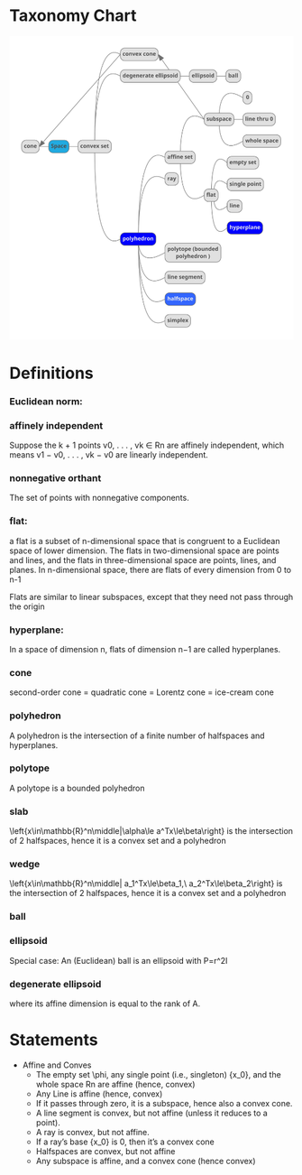 # Taxonomy Chart
![algebraic geometry taxonomy chart](assets/algebraic-geometry-taxonomy.svg)

# Definitions 

### Euclidean norm: 

### affinely independent
Suppose the k + 1 points v0, . . . , vk ∈ Rn are affinely independent, which means v1 − v0, . . . , vk − v0 are linearly independent.

### nonnegative orthant
The set of points with nonnegative components.


### flat:
a flat is a subset of n-dimensional space that is congruent to a Euclidean space of lower dimension. The flats in two-dimensional space are points and lines, and the flats in three-dimensional space are points, lines, and planes. In n-dimensional space, there are flats of every dimension from 0 to n-1

Flats are similar to linear subspaces, except that they need not pass through the origin


### hyperplane:
In a space of dimension n, flats of dimension n−1 are called hyperplanes.


### cone
second-order cone = quadratic cone = Lorentz cone = ice-cream cone

### polyhedron
A polyhedron is the intersection of a finite number of halfspaces and hyperplanes.

### polytope
A polytope is a bounded polyhedron 

### slab
\left\{x\in\mathbb{R}^n\middle|\alpha\le a^Tx\le\beta\right\} is the intersection of 2 halfspaces, hence it is a convex set and a polyhedron

### wedge
\left\{x\in\mathbb{R}^n\middle| a_1^Tx\le\beta_1,\ a_2^Tx\le\beta_2\right\} is the intersection of 2 halfspaces, hence it is a convex set and a polyhedron


### ball
### ellipsoid
Special case: An (Euclidean) ball is an ellipsoid with P=r^2I

### degenerate ellipsoid
where its affine dimension is equal to the rank of A.


# Statements

* Affine and Conves
    * The empty set \phi, any single point (i.e., singleton) {x_0}, and the whole space Rn are affine (hence, convex)
	* Any Line is affine (hence, convex)
	* If it passes through zero, it is a subspace, hence also a convex cone.
	* A line segment is convex, but not affine (unless it reduces to a point).
	* A ray is convex, but not affine. 
	* If a ray’s base {x_0} is 0, then it’s a convex cone
	* Halfspaces are convex, but not affine
	* Any subspace is affine, and a convex cone (hence convex)


